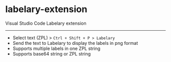 # labelary-extension
Visual Studio Code Labelary extension

---
- Select text (ZPL) > ```Ctrl + Shift + P > Labelary ```
- Send the text to Labelary to display the labels in png format
- Supports multiple labels in one ZPL string
- Supports base64 string or ZPL string

